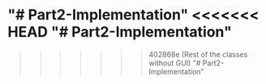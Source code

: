 "# Part2-Implementation" 
<<<<<<< HEAD
"# Part2-Implementation" 
=======
>>>>>>> 402868e (Rest of the classes without GUI)
"# Part2-Implementation" 
